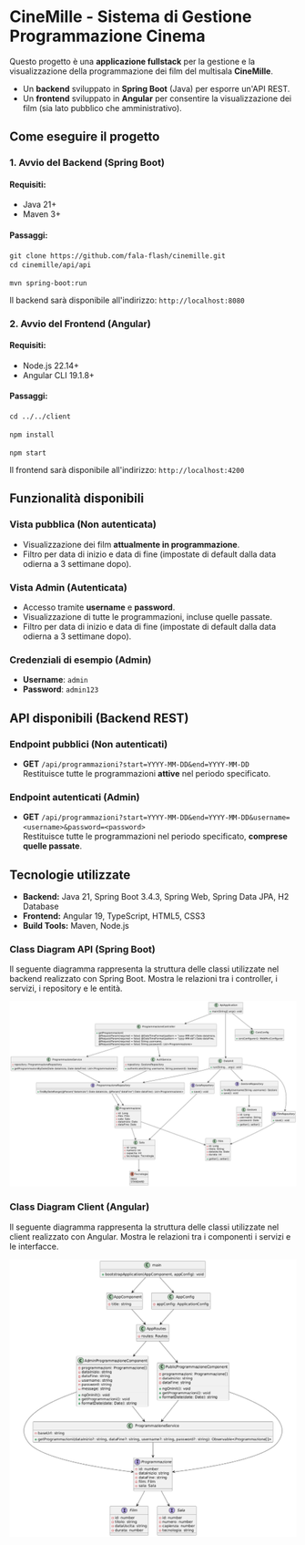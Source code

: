 
CineMille - Sistema di Gestione Programmazione Cinema
========================================================

Questo progetto è una **applicazione fullstack** per la gestione e la visualizzazione della programmazione dei film del multisala **CineMille**.

*   Un **backend** sviluppato in **Spring Boot** (Java) per esporre un'API REST.
*   Un **frontend** sviluppato in **Angular** per consentire la visualizzazione dei film (sia lato pubblico che amministrativo).

Come eseguire il progetto
----------------------------

### 1. Avvio del Backend (Spring Boot)

#### Requisiti:

*   Java 21+
*   Maven 3+

#### Passaggi:

    git clone https://github.com/fala-flash/cinemille.git
    cd cinemille/api/api

    mvn spring-boot:run

Il backend sarà disponibile all'indirizzo: `http://localhost:8080`

### 2. Avvio del Frontend (Angular)

#### Requisiti:

*   Node.js 22.14+
*   Angular CLI 19.1.8+

#### Passaggi:

    cd ../../client

    npm install

    npm start

Il frontend sarà disponibile all'indirizzo: `http://localhost:4200`

Funzionalità disponibili
---------------------------

### Vista pubblica (Non autenticata)

*   Visualizzazione dei film **attualmente in programmazione**.
*   Filtro per data di inizio e data di fine (impostate di default dalla data odierna a 3 settimane dopo).

### Vista Admin (Autenticata)

*   Accesso tramite **username** e **password**.
*   Visualizzazione di tutte le programmazioni, incluse quelle passate.
*   Filtro per data di inizio e data di fine (impostate di default dalla data odierna a 3 settimane dopo).

### Credenziali di esempio (Admin)

*   **Username**: `admin`
*   **Password**: `admin123`

API disponibili (Backend REST)
---------------------------------

### Endpoint pubblici (Non autenticati)
*   **GET** `/api/programmazioni?start=YYYY-MM-DD&end=YYYY-MM-DD`  
    Restituisce tutte le programmazioni **attive** nel periodo specificato.

### Endpoint autenticati (Admin)
*   **GET** `/api/programmazioni?start=YYYY-MM-DD&end=YYYY-MM-DD&username=<username>&password=<password>`  
    Restituisce tutte le programmazioni nel periodo specificato, **comprese quelle passate**.

Tecnologie utilizzate
-------------------------

*   **Backend:** Java 21, Spring Boot 3.4.3, Spring Web, Spring Data JPA, H2 Database
*   **Frontend:** Angular 19, TypeScript, HTML5, CSS3
*   **Build Tools:** Maven, Node.js

### Class Diagram API (Spring Boot)

Il seguente diagramma rappresenta la struttura delle classi  utilizzate nel backend realizzato con Spring Boot. Mostra le relazioni tra i controller, i servizi, i repository e le entità.

![Class Diagram API](class_diagram_api.png)

### Class Diagram Client (Angular)

Il seguente diagramma rappresenta la struttura delle classi  utilizzate nel client realizzato con Angular. Mostra le relazioni tra i componenti i servizi e le interfacce.

![Class Diagram Client](class_diagram_client.png)

